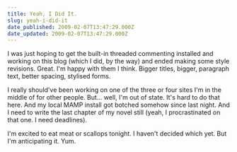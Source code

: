 ```yaml
---
title: Yeah, I Did It.
slug: yeah-i-did-it
date_published: 2009-02-07T13:47:29.000Z
date_updated: 2009-02-07T13:47:29.000Z
---
```


I was just hoping to get the built-in threaded commenting installed and working on this blog (which I did, by the way) and ended making some style revisions. Great. I'm happy with them I think. Bigger titles, bigger, paragraph text, better spacing, stylised forms.

I really should've been working on one of the three or four sites I'm in the middle of for other people. But... well, I'm out of state. It's hard to do that here. And my local MAMP install got botched somehow since last night. And I need to write the last chapter of my novel still (yeah, I procrastinated on that one. I need deadlines).

I'm excited to eat meat or scallops tonight. I haven't decided which yet. But I'm anticipating it. Yum.
